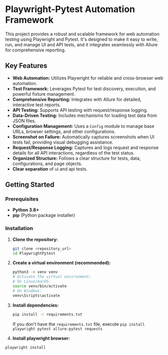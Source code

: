 # Playwright-Pytest Automation Framework

This project provides a robust and scalable framework for web automation testing using Playwright and Pytest. It's designed to make it easy to write, run, and manage UI and API tests, and it integrates seamlessly with Allure for comprehensive reporting.

## Key Features

*   **Web Automation:** Utilizes Playwright for reliable and cross-browser web automation.
*   **Test Framework:** Leverages Pytest for test discovery, execution, and powerful fixture management.
*   **Comprehensive Reporting:** Integrates with Allure for detailed, interactive test reports.
*   **API Testing:** Supports API testing with request/response logging.
*   **Data-Driven Testing:** Includes mechanisms for loading test data from JSON files.
*   **Configuration Management:** Uses a `Config` module to manage base URLs, browser settings, and other configurations.
*   **Screenshot on Failure:** Automatically captures screenshots when UI tests fail, providing visual debugging assistance.
*   **Request/Response Logging:** Captures and logs request and response details for all API interactions, regardless of the test status.
*   **Organized Structure:** Follows a clear structure for tests, data, configurations, and page objects.
*   **Clear separation** of ui and api tests.


## Getting Started

### Prerequisites

*   **Python 3.8+**
*   **pip** (Python package installer)

### Installation

1.  **Clone the repository:**

    ```bash
    git clone <repository_url>
    cd PlaywrightPytest
    ```

2.  **Create a virtual environment (recommended):**

    ```bash
    python3 -m venv venv
    # Activate the virtual environment:
    # On Linux/macOS:
    source venv/bin/activate
    # On Windows:
    venv\Scripts\activate
    ```

3.  **Install dependencies:**

    ```bash
    pip install -r requirements.txt
    ```
    If you don't have the `requirements.txt` file, execute `pip install playwright pytest allure-pytest requests`

4. **Install playwright browser:**

```bash
playwright install
